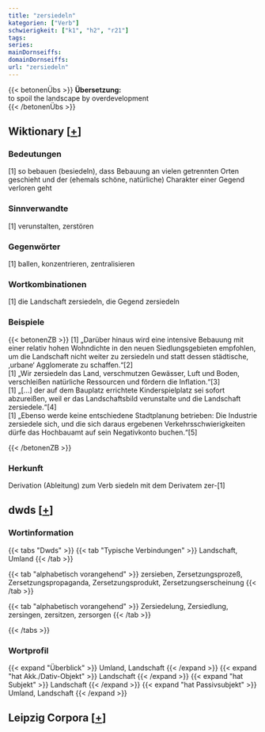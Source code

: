 ```yaml
---
title: "zersiedeln"
kategorien: ["Verb"]
schwierigkeit: ["k1", "h2", "r21"]
tags:
series:
mainDornseiffs:
domainDornseiffs:
url: "zersiedeln"
---
```


{{< betonenÜbs >}}
**Übersetzung:**  
to spoil the landscape by overdevelopment  
{{< /betonenÜbs >}}

## Wiktionary [[+](https://de.wiktionary.org/wiki/zersiedeln)]

### Bedeutungen
[1] so bebauen (besiedeln), dass Bebauung an vielen getrennten Orten geschieht und der (ehemals schöne, natürliche) Charakter einer Gegend verloren geht  

### Sinnverwandte
[1] verunstalten, zerstören  

### Gegenwörter
[1] ballen, konzentrieren, zentralisieren  

### Wortkombinationen
[1] die Landschaft zersiedeln, die Gegend zersiedeln  

### Beispiele
{{< betonenZB >}}
[1] „Darüber hinaus wird eine intensive Bebauung mit einer relativ hohen Wohndichte in den neuen Siedlungsgebieten empfohlen, um die Landschaft nicht weiter zu zersiedeln und statt dessen städtische, ‚urbane‘ Agglomerate zu schaffen.“[2]  
[1] „Wir zersiedeln das Land, verschmutzen Gewässer, Luft und Boden, verschleißen natürliche Ressourcen und fördern die Inflation.“[3]  
[1] „[…] der auf dem Bauplatz errichtete Kinderspielplatz sei sofort abzureißen, weil er das Landschaftsbild verunstalte und die Landschaft zersiedele.“[4]  
[1] „Ebenso werde keine entschiedene Stadtplanung betrieben: Die Industrie zersiedele sich, und die sich daraus ergebenen Verkehrsschwierigkeiten dürfe das Hochbauamt auf sein Negativkonto buchen.“[5]  

{{< /betonenZB >}}
### Herkunft
Derivation (Ableitung) zum Verb siedeln mit dem Derivatem zer-[1]  



## dwds [[+](https://www.dwds.de/wb/zersiedeln)]

### Wortinformation
{{< tabs "Dwds" >}}
{{< tab "Typische Verbindungen" >}}
Landschaft, Umland
{{< /tab >}}

{{< tab "alphabetisch vorangehend" >}}
zersieben, Zersetzungsprozeß, Zersetzungspropaganda, Zersetzungsprodukt, Zersetzungserscheinung
{{< /tab >}}

{{< tab "alphabetisch vorangehend" >}}
Zersiedelung, Zersiedlung, zersingen, zersitzen, zersorgen
{{< /tab >}}

{{< /tabs >}}

### Wortprofil
{{< expand "Überblick" >}} Umland, Landschaft {{< /expand >}}
{{< expand "hat Akk./Dativ-Objekt" >}} Landschaft {{< /expand >}}
{{< expand "hat Subjekt" >}} Landschaft {{< /expand >}}
{{< expand "hat Passivsubjekt" >}} Umland, Landschaft {{< /expand >}}

## Leipzig Corpora [[+](https://corpora.uni-leipzig.de/en/res?word=zersiedeln&corpusId=deu_newscrawl-public_2018)]

